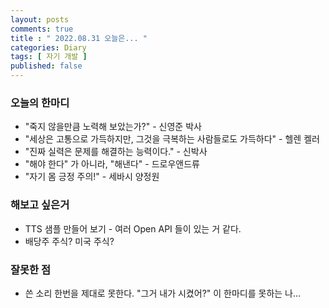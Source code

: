 ```yaml
---
layout: posts
comments: true
title : " 2022.08.31 오늘은... "
categories: Diary
tags: [ 자기 개발 ]
published: false
---
```


### 오늘의 한마디
- "죽지 않을만큼 노력해 보았는가?" - 신영준 박사
- "세상은 고통으로 가득하지만, 그것을 극복하는 사람들로도 가득하다" - 헬렌 켈러
- "진짜 실력은 문제를 해결하는 능력이다." - 신박사
- "해야 한다" 가 아니라, "해낸다" - 드로우앤드류
- "자기 몸 긍정 주의!" - 세바시 양정원

### 해보고 싶은거
- TTS 샘플 만들어 보기 - 여러 Open API 들이 있는 거 같다.
- 배당주 주식? 미국 주식?

### 잘못한 점
- 쓴 소리 한번을 제대로 못한다. "그거 내가 시켰어?" 이 한마디를 못하는 나...